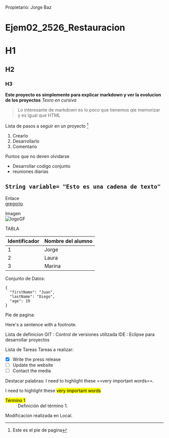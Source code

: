 Propietario: Jorge Baz

# Ejem02_2526_Restauracion

# H1
  ## H2
   ### H3
**Este proyecto es simplemente para explicar markdown y ver la evolucion de los proyectos**
*Texro en cursiva*
> Lo interesante de markdown es lo poco que tienemos qie memorizar y es igual que HTML


Lista de pasos a seguir en un proyecto [^1]
1. Crearlo
2. Desarrollarlo
3. Comentario


Puntos que no deven olvidarse
- Desarrollar codigo conjunto
- reuniones diarias


`String variable= "Esto es una cadena de texto"`
---

Enlace	
[gregorio](https://www.gregoriofer.com)

Imagen	
![logoGF](https://gregoriofer.com/logo.jpg)


TABLA

| Identificador | Nombre del alumno |
| ----------- | ----------- |
| 1 | Jorge |
| 2 | Laura |
| 3 | Marina |

Conjunto de Datos:

```
{
  "firstName": "Juan",
  "lastName": "Diego",
  "age": 19
}
```

Pie de pagina:

Here's a sentence with a footnote. 

[^1]: Este es el pie de pagina


Lista de definicion
GIT
: Control de versiones utilizada
IDE
: Eclipse para desarrollar proyectos


Lista de Tareas
Tareas a realizar:
- [x] Write the press release
- [ ] Update the website
- [ ] Contact the media

Destacar palabras:
I need to highlight these ==very important words==.

I need to highlight these <mark>very important words</mark>

<dl>
  <dt><mark>Término 1</mark></dt>
  <dd>Definición del término 1.</dd>
  

  Modificacion realizada en Local.
